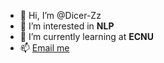 - 👋 Hi, I’m @Dicer-Zz
- 👀 I’m interested in **NLP**
- 🌱 I’m currently learning at **ECNU**
- 📫 [Email me](mailto:dicer0615@gmail.com)

<!---
Dicer-Zz/Dicer-Zz is a ✨ special ✨ repository because its `README.md` (this file) appears on your GitHub profile.
You can click the Preview link to take a look at your changes.
--->
